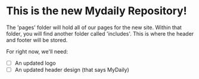 
#                This is the new Mydaily Repository!                #



The 'pages' folder will hold all of our pages for the new site. Within that folder, you will find another folder called 'includes'. This is where the header and footer will be stored.

For right now, we'll need:
- [ ] An updated logo
- [ ] An updated header design (that says MyDaily)
